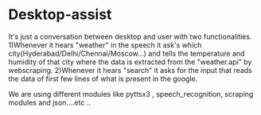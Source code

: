 # Desktop-assist
It's just a conversation between desktop and user with two functionalities.
1)Whenever it hears "weather" in the speech it ask's which city(Hyderabad/Delhi/Chennai/Moscow...) and tells the temperature and humidity of that city where the data is extracted from the "weather.api" by webscraping.
2)Whenever it hears "search" it asks for the input that reads the data of first few lines of what is present in the google.

We are using different modules like pyttsx3 , speech_recognition, scraping modules and json....etc ..

